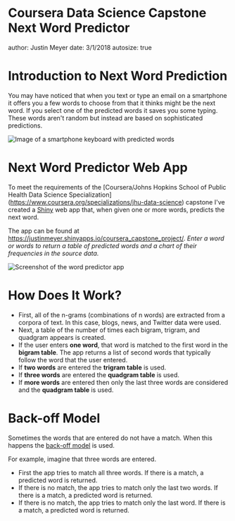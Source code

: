 Coursera Data Science Capstone Next Word Predictor
========================================================
author: Justin Meyer
date: 3/1/2018
autosize: true

Introduction to Next Word Prediction
========================================================

You may have noticed that when you text or type an email on a smartphone it offers you a few words to choose from that it thinks might be the next word. If you select one of the predicted words it saves you some typing. These words aren't random but instead are based on sophisticated predictions.

![Image of a smartphone keyboard with predicted words](presentation-figure/_SWIFKEY.GIF)

Next Word Predictor Web App
========================================================

To meet the requirements of the [Coursera/Johns Hopkins School of Public Health Data Science Specialization] (https://www.coursera.org/specializations/jhu-data-science) capstone I've created a [Shiny](https://shiny.rstudio.com/) web app that, when given one or more words, predicts the next word.

The app can be found at <https://justinmeyer.shinyapps.io/coursera_capstone_project/>. *Enter a word or words to return a table of predicted words and a chart of their frequencies in the source data.*

![Screenshot of the word predictor app](presentation-figure/word_predictor.png)

How Does It Work? 
========================================================

- First, all of the n-grams (combinations of n words) are extracted from a corpora of text. In this case, blogs, news, and Twitter data were used.  
- Next, a table of the number of times each bigram, trigram, and quadgram appears is created.
- If the user enters **one word**, that word is matched to the first word in the **bigram table**. The app returns a list of second words that typically follow the word that the user entered.
- If **two words** are entered the **trigram table** is used.
- If **three words** are entered the **quadgram table** is used.
- If **more words** are entered then only the last three words are considered and the **quadgram table** is used.

Back-off Model
========================================================

Sometimes the words that are entered do not have a match. When this happens the [back-off model](https://en.wikipedia.org/wiki/Katz%27s_back-off_model) is used.  

For example, imagine that three words are entered.
- First the app tries to match all three words. If there is a match, a predicted word is returned.
- If there is no match, the app tries to match only the last two words. If there is a match, a predicted word is returned.
- If there is no match, the app tries to match only the last word. If there is a match, a predicted word is returned.
